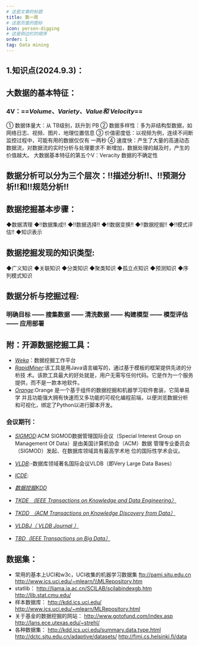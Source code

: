 ```yaml
---
# 这是文章的标题
title: 第一周
# 这是页面的图标
icon: person-digging
# 这是侧边栏的顺序
order: 1
tag: Data mining
---
```

## 1.知识点(2024.9.3)：
## 大数据的基本特征：
### 4V：==*Volume、Variety、Value和 Velocity*==
① 数据体量大：从 TB级别，跃升到 PB
② 数据多样性：多为非结构型数据，如网络日志、视频、图片、地理位置信息
③ 价值密度低：以视频为例，连续不间断监控过程中，可能有用的数据仅仅有
一两秒
④ 速度快：产生了大量的高速动态数据流，对数据流的实时分析与处理要求不
断增加，数据处理的越及时，产生的价值越大。
大数据基本特征的第五个V：Veracity 数据的不确定性
## 数据分析可以分为三个层次：!!描述分析!!、!!预测分析!!和!!规范分析!!
## 数据挖掘基本步骤：
◆数据清理
◆!!数据集成!!
◆!!数据选择!!
◆!!数据变换!!
◆!!数据挖掘!!
◆!!模式评估!!
◆知识表示
## 数据挖掘发现的知识类型:
◆广义知识
◆关联知识
◆分类知识
◆聚类知识
◆孤立点知识
◆预测知识
◆序列模式知识
## 数据分析与挖掘过程:
### 明确目标 —— 搜集数据 —— 清洗数据 —— 构建模型 —— 模型评估 —— 应用部署

## 附：开源数据挖掘工具：
- [*Weka*](https://www.weka.io/)：数据挖掘工作平台
- [*RapidMiner*](https://altair.com/altair-rapidminer):该工具是用Java语言编写的，通过基于模板的框架提供先进的分析技
术。该款工具最大的好处就是，用户无需写任何代码。它是作为一个服务
提供，而不是一款本地软件。
- [*Orange*](https://orangedatamining.com/):Orange 是一个基于组件的数据挖掘和机器学习软件套装，它简单易学
并且功能强大拥有快速而又多功能的可视化编程前端，以便浏览数据分析
和可视化，绑定了Python以进行脚本开发。
### 会议期刊：
- [*SIGMOD*](http://www.sigmod2016.org/):ACM SIGMOD数据管理国际会议（Special Interest 
Group on Management Of Data）是由美国计算机协会（ACM）数据
管理专业委员会（SIGMOD）发起、在数据库领域具有最高学术地
位的国际性学术会议。

- [*VLDB*](http://vldb2016.persistent.com/):-数据库领域著名国际会议VLDB（即Very Large Data 
Bases）
- [*ICDE*](http://www.icde2016.fi/):
- [*数据挖掘KDD*](http://www.kdd.org/kdd2015/)
- [*TKDE （IEEE Transactions on Knowledge and Data Engineering）*](http://dblp.uni-trier.de/db/journals/tkde/)
- [*TKDD （ACM Transactions on Knowledge Discovery from Data）*](http://dblp.uni-trier.de/db/journals/tkdd/)
- [*VLDBJ（ VLDB Journal ）*](http://dblp.uni-trier.de/db/journals/vldb/)
- [*TBD（IEEE Transactions on Big Data）*](http://www.computer.org/web/tbd)
## 数据集：
- 常用的基本上UCI和w3c，UCI收集的机器学习数据集
ftp://pami.sjtu.edu.cn
http://www.ics.uci.edu/~mlearn/\\MLRepository.htm
- statlib：
http://liama.ia.ac.cn/SCILAB/scilabindexgb.htm
http://lib.stat.cmu.edu/ 
- 样本数据库：
http://kdd.ics.uci.edu/
http://www.ics.uci.edu/~mlearn/MLRepository.html 
- 关于基金的数据挖掘的网站：
http://www.gotofund.com/index.asp
http://lans.ece.utexas.edu/~strehl/ 
- 各种数据集：
http://kdd.ics.uci.edu/summary.data.type.html
http://dctc.sjtu.edu.cn/adaptive/datasets/ 
http://fimi.cs.helsinki.fi/data